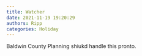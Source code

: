 ```yaml
---
title: Watcher
date: 2021-11-19 19:20:29
authors: Ripp
categories: Holiday
---
```


 Baldwin County Planning shiukd handle this pronto.